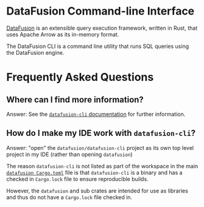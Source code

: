 <!---
  Licensed to the Apache Software Foundation (ASF) under one
  or more contributor license agreements.  See the NOTICE file
  distributed with this work for additional information
  regarding copyright ownership.  The ASF licenses this file
  to you under the Apache License, Version 2.0 (the
  "License"); you may not use this file except in compliance
  with the License.  You may obtain a copy of the License at

    http://www.apache.org/licenses/LICENSE-2.0

  Unless required by applicable law or agreed to in writing,
  software distributed under the License is distributed on an
  "AS IS" BASIS, WITHOUT WARRANTIES OR CONDITIONS OF ANY
  KIND, either express or implied.  See the License for the
  specific language governing permissions and limitations
  under the License.
-->

<!-- Note this file is included in the crates.io page as well https://crates.io/crates/datafusion-cli -->

# DataFusion Command-line Interface

[DataFusion](https://arrow.apache.org/datafusion/) is an extensible query execution framework, written in Rust, that uses Apache Arrow as its in-memory format.

The DataFusion CLI is a command line utility that runs SQL queries using the DataFusion engine.

# Frequently Asked Questions

## Where can I find more information?

Answer: See the [`datafusion-cli` documentation](https://arrow.apache.org/datafusion/user-guide/cli.html) for further information.

## How do I make my IDE work with `datafusion-cli`?

Answer: "open" the `datafusion/datafusion-cli` project as its own top level
project in my IDE (rather than opening `datafusion`)

The reason `datafusion-cli` is not listed as part of the workspace in the main
[`datafusion Cargo.toml`] file is that `datafusion-cli` is a binary and has a
checked in `Cargo.lock` file to ensure reproducible builds.

However, the `datafusion` and sub crates are intended for use as libraries and
thus do not have a `Cargo.lock` file checked in.

[`datafusion cargo.toml`]: https://github.com/apache/arrow-datafusion/blob/main/Cargo.toml
